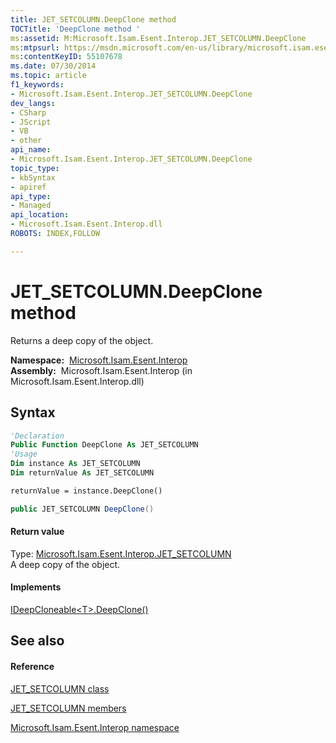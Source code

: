 ```yaml
---
title: JET_SETCOLUMN.DeepClone method 
TOCTitle: 'DeepClone method '
ms:assetid: M:Microsoft.Isam.Esent.Interop.JET_SETCOLUMN.DeepClone
ms:mtpsurl: https://msdn.microsoft.com/en-us/library/microsoft.isam.esent.interop.jet_setcolumn.deepclone(v=EXCHG.10)
ms:contentKeyID: 55107678
ms.date: 07/30/2014
ms.topic: article
f1_keywords:
- Microsoft.Isam.Esent.Interop.JET_SETCOLUMN.DeepClone
dev_langs:
- CSharp
- JScript
- VB
- other
api_name: 
- Microsoft.Isam.Esent.Interop.JET_SETCOLUMN.DeepClone
topic_type: 
- kbSyntax
- apiref
api_type: 
- Managed
api_location: 
- Microsoft.Isam.Esent.Interop.dll
ROBOTS: INDEX,FOLLOW

---
```


# JET_SETCOLUMN.DeepClone method

Returns a deep copy of the object.

**Namespace:**  [Microsoft.Isam.Esent.Interop](hh596136\(v=exchg.10\).md)  
**Assembly:**  Microsoft.Isam.Esent.Interop (in Microsoft.Isam.Esent.Interop.dll)

## Syntax

``` vb
'Declaration
Public Function DeepClone As JET_SETCOLUMN
'Usage
Dim instance As JET_SETCOLUMN
Dim returnValue As JET_SETCOLUMN

returnValue = instance.DeepClone()
```

``` csharp
public JET_SETCOLUMN DeepClone()
```

#### Return value

Type: [Microsoft.Isam.Esent.Interop.JET_SETCOLUMN](dn335260\(v=exchg.10\).md)  
A deep copy of the object.  

#### Implements

[IDeepCloneable\<T\>.DeepClone()](hh578936\(v=exchg.10\).md)  

## See also

#### Reference

[JET_SETCOLUMN class](dn335260\(v=exchg.10\).md)

[JET_SETCOLUMN members](dn335261\(v=exchg.10\).md)

[Microsoft.Isam.Esent.Interop namespace](hh596136\(v=exchg.10\).md)

